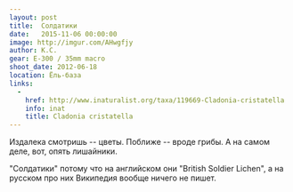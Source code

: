 ```yaml
---
layout: post
title:  Солдатики
date:   2015-11-06 00:00:00
image: http://imgur.com/AHwgfjy
author: К.С.
gear: E-300 / 35mm macro
shoot_date: 2012-06-18
location: Ёль-база
links:
  -
    href: http://www.inaturalist.org/taxa/119669-Cladonia-cristatella
    info: inat
    title: Cladonia cristatella
---
```


Издалека смотришь -- цветы. Поближе -- вроде грибы. А на самом деле, вот, опять лишайники.

"Солдатики" потому что на английском они "British Soldier Lichen", а на русском про них Википедия вообще ничего не пишет.
